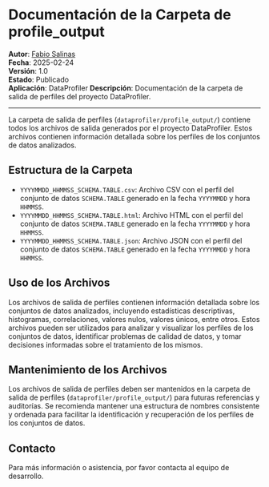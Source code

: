 # Documentación de la Carpeta de profile_output

**Autor**: [Fabio Salinas](https://github.com/fnsalinas)  
**Fecha**: 2025-02-24  
**Versión**: 1.0  
**Estado**: Publicado  
**Aplicación**: DataProfiler
**Descripción**: Documentación de la carpeta de salida de perfiles del proyecto DataProfiler.

---

La carpeta de salida de perfiles (`dataprofiler/profile_output/`) contiene todos los archivos de salida generados por el proyecto DataProfiler. Estos archivos contienen información detallada sobre los perfiles de los conjuntos de datos analizados.

## Estructura de la Carpeta

- `YYYYMMDD_HHMMSS_SCHEMA.TABLE.csv`: Archivo CSV con el perfil del conjunto de datos `SCHEMA.TABLE` generado en la fecha `YYYYMMDD` y hora `HHMMSS`.
- `YYYYMMDD_HHMMSS_SCHEMA.TABLE.html`: Archivo HTML con el perfil del conjunto de datos `SCHEMA.TABLE` generado en la fecha `YYYYMMDD` y hora `HHMMSS`.
- `YYYYMMDD_HHMMSS_SCHEMA.TABLE.json`: Archivo JSON con el perfil del conjunto de datos `SCHEMA.TABLE` generado en la fecha `YYYYMMDD` y hora `HHMMSS`.

## Uso de los Archivos

Los archivos de salida de perfiles contienen información detallada sobre los conjuntos de datos analizados, incluyendo estadísticas descriptivas, histogramas, correlaciones, valores nulos, valores únicos, entre otros. Estos archivos pueden ser
utilizados para analizar y visualizar los perfiles de los conjuntos de datos, identificar problemas de calidad de datos, y tomar decisiones informadas sobre el tratamiento de los mismos.

## Mantenimiento de los Archivos

Los archivos de salida de perfiles deben ser mantenidos en la carpeta de salida de perfiles (`dataprofiler/profile_output/`) para futuras referencias y auditorías. Se recomienda mantener una estructura de nombres consistente y ordenada para facilitar la identificación y recuperación de los perfiles de los conjuntos de datos.

## Contacto

Para más información o asistencia, por favor contacta al equipo de desarrollo.
